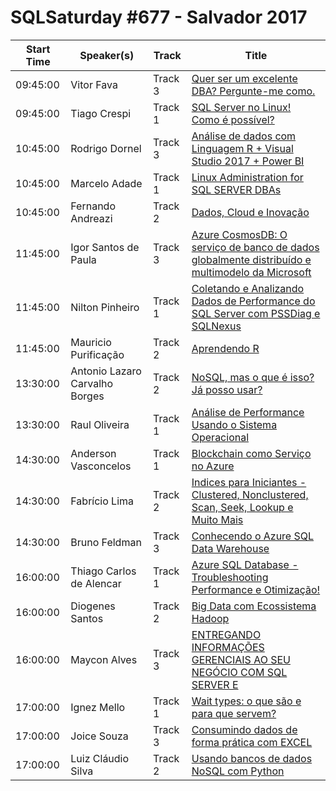 # SQLSaturday #677 - Salvador 2017
Start Time|Speaker(s)|Track|Title
---|---|---|---
09:45:00|Vitor Fava|Track 3|[Quer ser um excelente DBA? Pergunte-me como.](66418.md)
09:45:00|Tiago Crespi|Track 1|[SQL Server no Linux! Como é possível?](70200.md)
10:45:00|Rodrigo Dornel|Track 3|[Análise de dados com Linguagem R + Visual Studio 2017 + Power BI](67562.md)
10:45:00|Marcelo Adade|Track 1|[Linux Administration for SQL SERVER DBAs](68665.md)
10:45:00|Fernando Andreazi|Track 2|[Dados, Cloud e Inovação](68943.md)
11:45:00|Igor Santos de Paula|Track 3|[Azure CosmosDB: O serviço de banco de dados globalmente distribuído e multimodelo da Microsoft](69282.md)
11:45:00|Nilton Pinheiro|Track 1|[Coletando e Analizando Dados de Performance do SQL Server com PSSDiag e SQLNexus](69968.md)
11:45:00|Mauricio Purificação|Track 2|[Aprendendo R](70028.md)
13:30:00|Antonio Lazaro Carvalho Borges|Track 2|[NoSQL, mas o que é isso? Já posso usar?](67850.md)
13:30:00|Raul Oliveira|Track 1|[Análise de Performance Usando o Sistema Operacional](69900.md)
14:30:00|Anderson Vasconcelos|Track 1|[Blockchain como Serviço no Azure](69778.md)
14:30:00|Fabrício Lima|Track 2|[Indices para Iniciantes - Clustered, Nonclustered,  Scan, Seek, Lookup e Muito Mais](69863.md)
14:30:00|Bruno Feldman|Track 3|[Conhecendo o Azure SQL Data Warehouse](70124.md)
16:00:00|Thiago Carlos de Alencar|Track 1|[Azure SQL Database - Troubleshooting Performance  e Otimização!](69071.md)
16:00:00|Diogenes Santos|Track 2|[Big Data com Ecossistema Hadoop](70009.md)
16:00:00|Maycon Alves|Track 3|[ENTREGANDO INFORMAÇÕES GERENCIAIS AO SEU NEGÓCIO COM SQL SERVER E](70160.md)
17:00:00|Ignez Mello|Track 1|[Wait types: o que são e para que servem?](67505.md)
17:00:00|Joice Souza|Track 3|[Consumindo dados de forma prática com EXCEL](70038.md)
17:00:00|Luiz Cláudio Silva|Track 2|[Usando bancos de dados NoSQL com Python](70094.md)
